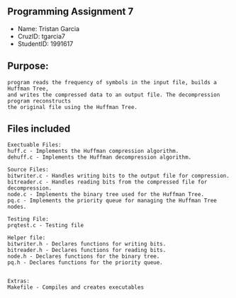 ## Programming Assignment 7
* Name: Tristan Garcia
* CruzID: tgarcia7
* StudentID: 1991617

## Purpose:
    program reads the frequency of symbols in the input file, builds a Huffman Tree,
    and writes the compressed data to an output file. The decompression program reconstructs 
    the original file using the Huffman Tree.

## Files included
    Exectuable Files:
    huff.c - Implements the Huffman compression algorithm.
    dehuff.c - Implements the Huffman decompression algorithm.

    Source Files:
    bitwriter.c - Handles writing bits to the output file for compression.
    bitreader.c - Handles reading bits from the compressed file for decompression.
    node.c - Implements the binary tree used for the Huffman Tree.
    pq.c - Implements the priority queue for managing the Huffman Tree nodes.

    Testing File:
    prqtest.c - Testing file 

    Helper file:
    bitwriter.h - Declares functions for writing bits.
    bitreader.h - Declares functions for reading bits.
    node.h - Declares functions for the binary tree.
    pq.h - Declares functions for the priority queue.


    Extras:
    Makefile - Compiles and creates executables